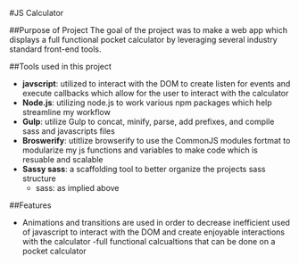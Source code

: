 #JS Calculator

##Purpose of Project
The goal of the project was to make a web app which displays a full functional pocket calculator by leveraging several industry standard front-end tools.

##Tools used in this project
- **javscript**: utilized to interact with the DOM to create listen for events and execute callbacks which allow for the user to interact with the calculator
- **Node.js**: utilizing node.js to work various npm packages which help streamline my workflow
- **Gulp**: utilize Gulp to concat, minify, parse, add prefixes, and compile sass and javascripts files
- **Broswerify**: utitlize browserify to use the CommonJS modules fortmat to modularize my js functions and variables to make code which is resuable and scalable
- **Sassy sass**: a scaffolding tool to better organize the projects sass structure
	- sass: as implied above

##Features
- Animations and transitions are used in order to decrease inefficient used of javascript to interact with the DOM and create enjoyable interactions with the calculator
-full functional calcualtions that can be done on a pocket calculator